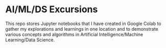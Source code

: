 # AI/ML/DS Excursions

This repo stores Jupyter notebooks that I have created in Google Colab to gather my explorations and learnings in one location and to demonstrate various concepts and algorithms in Artificial Intelligence/Machine Learning/Data Science.
